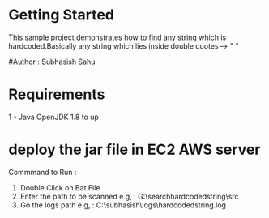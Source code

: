 # Getting Started

This sample project demonstrates how to find any string which is hardcoded.Basically any string which lies inside double quotes--> " "

#Author : Subhasish Sahu


# Requirements
1 - Java OpenJDK 1.8 to up


# deploy the jar file in EC2 AWS server

Commmand to Run : 

1) Double Click on Bat File
2) Enter the path to be scanned  e.g, :  G:\searchhardcodedstring\src
3) Go the logs path              e.g, :  C:\subhasish\logs\hardcodedstring.log


````

